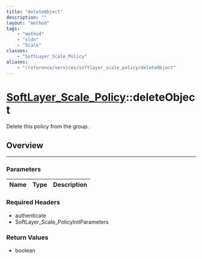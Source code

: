 ```yaml
---
title: "deleteObject"
description: ""
layout: "method"
tags:
    - "method"
    - "sldn"
    - "Scale"
classes:
    - "SoftLayer_Scale_Policy"
aliases:
    - "/reference/services/softlayer_scale_policy/deleteObject"
---
```

# [SoftLayer_Scale_Policy](/reference/services/SoftLayer_Scale_Policy)::deleteObject

Delete this policy from the group.


## Overview 


-----

### Parameters 
|Name | Type | Description |
| --- | --- | --- |


### Required Headers
* authenticate
* SoftLayer_Scale_PolicyInitParameters


### Return Values
* boolean




